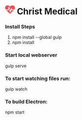 # ![Christ Medical Icon](public/assets/images/ChristMedicalIcon32x32.png) Christ Medical
### Install Steps
1. npm install --global gulp
2. npm install


### Start local webserver
gulp serve

### To start watching files run:
gulp watch


### To build Electron:
npm start
